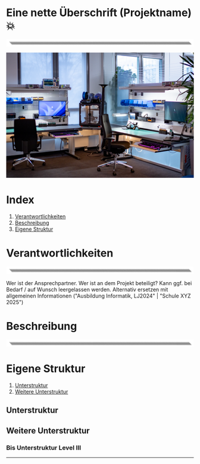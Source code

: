 # Eine nette Überschrift (Projektname) 💥
<!--- Trennbalken bei Überschriften Level 1 (#) + kann kopiert werden --->
![image](https://github.com/Rohde-Schwarz-Garage/.github/blob/main/ressources/graphics/2024_03_13_Trennbanner_GitHub_Grey_Transparent.png?raw=true)

<!--- Hier kommt ein schönes Bild + ggf. mehr im Text --->
![image](https://github.com/Rohde-Schwarz-Garage/.github/blob/main/ressources/pictures/Garage_03.png?raw=true)

# Index
<!--- Index Level I --->
1. [Verantwortlichkeiten](#Verantwortlichkeiten)
2. [Beschreibung](#Beschreibung)
3. [Eigene Struktur](#Eigene-Struktur)

# Verantwortlichkeiten
<!--- Trennbalken bei Überschriften Level 1 (#) + kann kopiert werden --->
![image](https://github.com/Rohde-Schwarz-Garage/.github/blob/main/ressources/graphics/2024_03_13_Trennbanner_GitHub_Grey_Transparent.png?raw=true)

Wer ist der Ansprechpartner. Wer ist an dem Projekt beteiligt? Kann ggf. bei Bedarf / auf Wunsch leergelassen werden. Alternativ ersetzen mit allgemeinen Informationen ("Ausbildung Informatik, LJ2024" | "Schule XYZ 2025")

# Beschreibung
<!--- Trennbalken bei Überschriften Level 1 (#) + kann kopiert werden --->
![image](https://github.com/Rohde-Schwarz-Garage/.github/blob/main/ressources/graphics/2024_03_13_Trennbanner_GitHub_Grey_Transparent.png?raw=true)

# Eigene Struktur
<!--- Trennbalken bei Überschriften Level 1 (#) + kann kopiert werden --->

<!--- Weitere Indexe sind immer möglich --->
1. [Unterstruktur](#Unterstruktur)
2. [Weitere Unterstruktur](#Weitere-Unterstruktur)

## Unterstruktur

## Weitere Unterstruktur

### Bis Unterstruktur Level III 
---
<!--- Trennbalken bei Überschriften Level 3 (#) + besteht nur aus den drei Strichen --->
